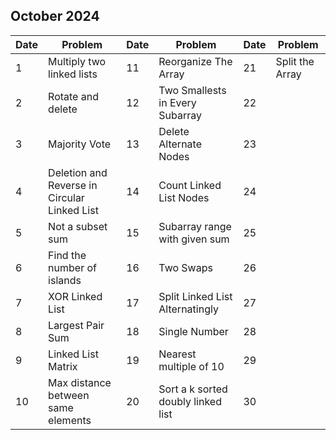 ## October 2024

| Date | Problem                                      | Date | Problem                            | Date | Problem         |
| ---- | -------------------------------------------- | ---- | ---------------------------------- | ---- | --------------- |
| 1    | Multiply two linked lists                    | 11   | Reorganize The Array               | 21   | Split the Array |
| 2    | Rotate and delete                            | 12   | Two Smallests in Every Subarray    | 22   |                 |
| 3    | Majority Vote                                | 13   | Delete Alternate Nodes             | 23   |                 |
| 4    | Deletion and Reverse in Circular Linked List | 14   | Count Linked List Nodes            | 24   |                 |
| 5    | Not a subset sum                             | 15   | Subarray range with given sum      | 25   |                 |
| 6    | Find the number of islands                   | 16   | Two Swaps                          | 26   |                 |
| 7    | XOR Linked List                              | 17   | Split Linked List Alternatingly    | 27   |                 |
| 8    | Largest Pair Sum                             | 18   | Single Number                      | 28   |                 |
| 9    | Linked List Matrix                           | 19   | Nearest multiple of 10             | 29   |                 |
| 10   | Max distance between same elements           | 20   | Sort a k sorted doubly linked list | 30   |                 |
